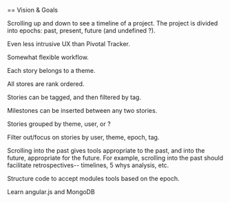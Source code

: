 == Vision & Goals

Scrolling up and down to see a timeline of a project. The project is divided into epochs: past, present, future (and undefined ?).

Even less intrusive UX than Pivotal Tracker.

Somewhat flexible workflow.

Each story belongs to a theme.

All stores are rank ordered.

Stories can be tagged, and then filtered by tag.

Milestones can be inserted between any two stories.

Stories grouped by theme, user, or ?

Filter out/focus on stories by user, theme, epoch, tag.

Scrolling into the past gives tools appropriate to the past, and into the future, appropriate for the future.
For example, scrolling into the past should facilitate retrospectives-- timelines, 5 whys analysis, etc.

Structure code to accept modules tools based on the epoch.

Learn angular.js and MongoDB

